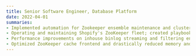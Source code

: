 ```yaml
--- 
title: Senior Software Engineer, Database Platform
date: 2022-04-01
summaries: 
- Implemented automation for Zookeeper ensemble maintenance and cluster migrations
- Operating and maintaining Shopify's ZooKeeper fleet; created playbooks, procedures, support for teams writing ZooKeeper clients
- Performance improvements on inhouse binlog streaming and filtering engine 
- Optimized ZooKeeper cache frontend and drastically reduced memory and CPU requirements
---
```

